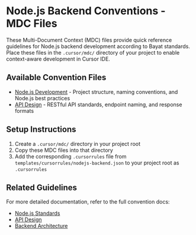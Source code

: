 # Node.js Backend Conventions - MDC Files

These Multi-Document Context (MDC) files provide quick reference guidelines for Node.js backend development according to Bayat standards. Place these files in the `.cursor/mdc/` directory of your project to enable context-aware development in Cursor IDE.

## Available Convention Files

- [Node.js Development](nodejs.md) - Project structure, naming conventions, and Node.js best practices
- [API Design](api_design.md) - RESTful API standards, endpoint naming, and response formats

## Setup Instructions

1. Create a `.cursor/mdc/` directory in your project root
2. Copy these MDC files into that directory
3. Add the corresponding `.cursorrules` file from `templates/cursorrules/nodejs-backend.json` to your project root as `.cursorrules`

## Related Guidelines

For more detailed documentation, refer to the full convention docs:

- [Node.js Standards](../../../docs/frameworks/nodejs.md)
- [API Design](../../../docs/architecture/api-design.md)
- [Backend Architecture](../../../docs/architecture/backend.md)
